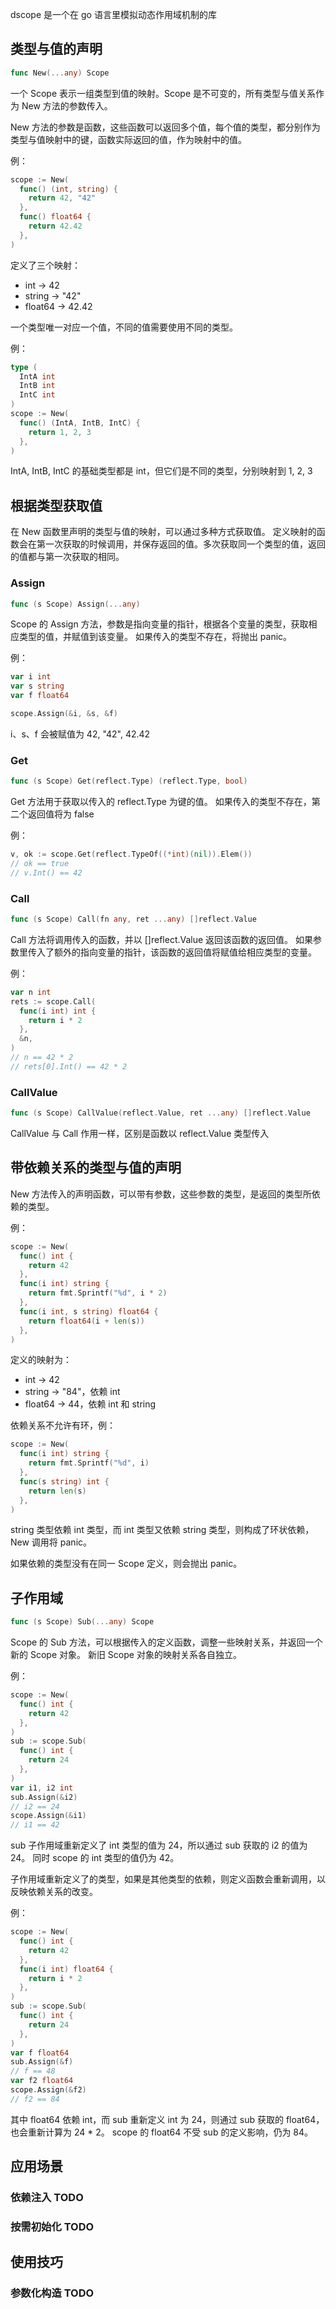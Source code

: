 dscope 是一个在 go 语言里模拟动态作用域机制的库

## 类型与值的声明

```go
func New(...any) Scope
```

一个 Scope 表示一组类型到值的映射。Scope 是不可变的，所有类型与值关系作为 New 方法的参数传入。

New 方法的参数是函数，这些函数可以返回多个值，每个值的类型，都分别作为类型与值映射中的键，函数实际返回的值，作为映射中的值。

例：

```go
scope := New(
  func() (int, string) {
    return 42, "42"
  },
  func() float64 {
    return 42.42
  },
)
```

定义了三个映射：
* int -> 42
* string -> "42"
* float64 -> 42.42

一个类型唯一对应一个值，不同的值需要使用不同的类型。

例：

```go
type (
  IntA int
  IntB int
  IntC int
)
scope := New(
  func() (IntA, IntB, IntC) {
    return 1, 2, 3
  },
)
```

IntA, IntB, IntC 的基础类型都是 int，但它们是不同的类型，分别映射到 1, 2, 3

## 根据类型获取值

在 New 函数里声明的类型与值的映射，可以通过多种方式获取值。
定义映射的函数会在第一次获取的时候调用，并保存返回的值。多次获取同一个类型的值，返回的值都与第一次获取的相同。

### Assign

```go
func (s Scope) Assign(...any)
```

Scope 的 Assign 方法，参数是指向变量的指针，根据各个变量的类型，获取相应类型的值，并赋值到该变量。
如果传入的类型不存在，将抛出 panic。

例：

```go
var i int
var s string
var f float64

scope.Assign(&i, &s, &f)
```

i、s、f 会被赋值为 42, "42", 42.42

### Get

```go
func (s Scope) Get(reflect.Type) (reflect.Type, bool)
```

Get 方法用于获取以传入的 reflect.Type 为键的值。
如果传入的类型不存在，第二个返回值将为 false

例：

```go
v, ok := scope.Get(reflect.TypeOf((*int)(nil)).Elem())
// ok == true
// v.Int() == 42
```

### Call

```go
func (s Scope) Call(fn any, ret ...any) []reflect.Value
```

Call 方法将调用传入的函数，并以 []reflect.Value 返回该函数的返回值。
如果参数里传入了额外的指向变量的指针，该函数的返回值将赋值给相应类型的变量。

例：

```go
var n int
rets := scope.Call(
  func(i int) int {
    return i * 2
  },
  &n,
)
// n == 42 * 2
// rets[0].Int() == 42 * 2
```

### CallValue

```go
func (s Scope) CallValue(reflect.Value, ret ...any) []reflect.Value
```

CallValue 与 Call 作用一样，区别是函数以 reflect.Value 类型传入 

## 带依赖关系的类型与值的声明

New 方法传入的声明函数，可以带有参数，这些参数的类型，是返回的类型所依赖的类型。

例：

```go
scope := New(
  func() int {
    return 42
  },
  func(i int) string {
    return fmt.Sprintf("%d", i * 2)
  },
  func(i int, s string) float64 {
    return float64(i + len(s))
  },
)
```

定义的映射为：
* int -> 42
* string -> "84"，依赖 int
* float64 -> 44，依赖 int 和 string

依赖关系不允许有环，例：

```go
scope := New(
  func(i int) string {
    return fmt.Sprintf("%d", i)
  },
  func(s string) int {
    return len(s)
  },
)
```

string 类型依赖 int 类型，而 int 类型又依赖 string 类型，则构成了环状依赖，New 调用将 panic。

如果依赖的类型没有在同一 Scope 定义，则会抛出 panic。

## 子作用域

```go
func (s Scope) Sub(...any) Scope
```

Scope 的 Sub 方法，可以根据传入的定义函数，调整一些映射关系，并返回一个新的 Scope 对象。
新旧 Scope 对象的映射关系各自独立。

例：

```go
scope := New(
  func() int {
    return 42
  },
)
sub := scope.Sub(
  func() int {
    return 24
  },
)
var i1, i2 int
sub.Assign(&i2)
// i2 == 24
scope.Assign(&i1)
// i1 == 42
```

sub 子作用域重新定义了 int 类型的值为 24，所以通过 sub 获取的 i2 的值为 24。
同时 scope 的 int 类型的值仍为 42。

子作用域重新定义了的类型，如果是其他类型的依赖，则定义函数会重新调用，以反映依赖关系的改变。

例：

```go
scope := New(
  func() int {
    return 42
  },
  func(i int) float64 {
    return i * 2
  },
)
sub := scope.Sub(
  func() int {
    return 24
  },
)
var f float64
sub.Assign(&f)
// f == 48
var f2 float64
scope.Assign(&f2)
// f2 == 84
```

其中 float64 依赖 int，而 sub 重新定义 int 为 24，则通过 sub 获取的 float64，也会重新计算为 24 * 2。
scope 的 float64 不受 sub 的定义影响，仍为 84。

## 应用场景

### 依赖注入 TODO

### 按需初始化 TODO

## 使用技巧

### 参数化构造 TODO
